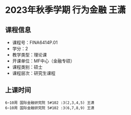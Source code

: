 # 2023年秋季学期 行为金融 王潇






## 课程信息

- 课程号：FINA6414P.01
- 学分：2
- 教学类型：理论课
- 开课单位：MF中心（金融专硕）
- 课程类别：硕士
- 课程层次：研究生课程

## 上课时间

```
6~10周 国际金融研究院 5#102 :3(2,3,4,5) 王潇
6~10周 国际金融研究院 5#102 :3(6,7,8,9) 王潇
```

